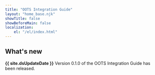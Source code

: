 ```yaml
---
title: "OOTS Integration Guide"
layout: "home_base.njk"
showTitle: false
showBeforeMain: false
localization: 
    el: "/el/index.html"
---
```


## What's new

**{{ site.dsUpdateDate }}**
Version 0.1.0 of the OOTS Integration Guide has been released.

<!-- [Read the full change log (opens in new tab)](https://github.com/gov-cy/govcy-design-system/blob/main/CHANGELOG.md){rel="noreferrer noopener" target="_blank"}. -->

<!-- <hr>

## Overview
The Single Digital Gateway Regulation aims to digitize and simplify access to cross-border procedures across the European Union, thus helping citizens and businesses make the best of the Single Market. To implement this, the Once Only Technical System (OOTS) was conceptualised, to allow service providers to retrieve authenticated evidence about a user directly from the originating Member State. Consisting of multiple components (labelled as "building blocks"), the implementation of the OOTS seeks to largely abstract these building blocks behind a single Integration Layer, accessible via APIs.
These Integration APIs are intended to serve as an intermediary for Evidence Requesters and Evidence Providers - with core OOTS services.  

To get more information about the SDG Regulation and OOTS, first go through our [getting started guide](introduction/).

<hr>
<div class="govcy-container govcy-py-3">
    <div class="govcy-row">
        <div class="govcy-col-md-4 govcy-my-2">
            <div class="govcy-bg-main-shade-3 govcy-p-7 govcy-d-flex govcy-flex-column govcy-h-100">
                <h2 class="govcy-pt-0">Styles</h2>
                <p class="govcy-flex-fill">Make your service and website look like gov.cy with guides for applying layout &amp; grids, spacing, typography, colours and images.</p>
                <div><a href="./styles/index.html">Browse styles</a></div>
            </div>
        </div>
        <div class="govcy-col-md-4 govcy-my-2">
            <div class="govcy-bg-main-shade-3 govcy-p-7 govcy-d-flex govcy-flex-column govcy-h-100">
                <h2 class="govcy-pt-0">Components</h2>
                <p class="govcy-flex-fill">Save time and keep the pages consistent with reusable, accesible components for forms, inputs, selections, panels, tables, navigations and more.</p>
                <div><a href="./components/index.html">Browse components</a></div>
            </div>
        </div>
        <div class="govcy-col-md-4 govcy-my-2">
            <div class="govcy-bg-main-shade-3 govcy-p-7 govcy-d-flex govcy-flex-column govcy-h-100">
                <h2 class="govcy-pt-0">Patterns</h2>
                <p class="govcy-flex-fill">Help users with completing common tasks such as entering names and addresses, filling and applying for forms and account creation.</p>
                <div><a href="./patterns/index.html">Browse patterns</a></div>
            </div>
        </div>
    </div>
</div>
<hr>
<section class="govcy-my-5">
    <div class="govcy-container">
        <h2>In use</h2>
        <div class="govcy-row govcy-row-cols-1 govcy-row-cols-md-2 govcy-row-cols-lg-3">
            <div class="col govcy-mb-4">
                <div>
                    <div class="govcy-bg-main-shade-3 govcy-p-3 govcy-mb-1">
                        <img src="./img/gov-cy-website.jpg" alt="Screenshot of gov.cy" class="w-100 govcy-m-0">
                    </div>
                    <div><a href="https://www.gov.cy" target="_blank">Portal - gov.cy</a></div>
                </div>
            </div>
            <div class="col govcy-mb-4">
                <div>
                    <div class="govcy-bg-main-shade-3 govcy-p-3 govcy-mb-1">
                        <img src="./img/citizen-docs-website.jpg" alt="Screenshot of the citizens documents service" class="w-100 govcy-m-0">
                    </div>
                    <div><a href="https://citizen-documents.service.gov.cy/" target="_blank">Citizens documents service</a></div>
                </div>
            </div>
        </div>
    </div>
</section> -->